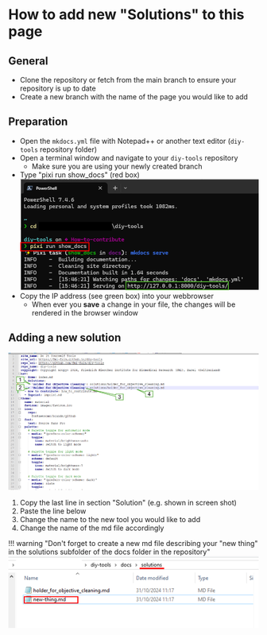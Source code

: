 # How to add new "Solutions" to this page

## General
- Clone the repository or fetch from the main branch to ensure your repository is up to date
- Create a new branch with the name of the page you would like to add


## Preparation
- Open the `mkdocs.yml` file with Notepad++ or another text editor (`diy-tools` repository folder)
- Open a terminal window and navigate to your `diy-tools` repository
	- Make sure you are using your newly created branch
- Type
		"pixi run show_docs" (red box)
![Screenshot of terminal window](images/how-to-02.png)
- Copy the IP address (see green box) into your webbrowser
	- When ever you **save** a change in your file, the changes will be rendered in the browser window

## Adding a new solution
![Screenshot of the mkdocs.yml](images/how-to-01.png)

1. Copy the last line in section "Solution" (e.g. shown in screen shot)
2. Paste the line below
3. Change the name to the new tool you would like to add
4. Change the name of the md file accordingly


!!! warning "Don't forget to create a new md file describing your "new thing" in the solutions subfolder of the docs folder in the repository"
	![Screenshot of solutionsfolder](images/how-to-03.png)
